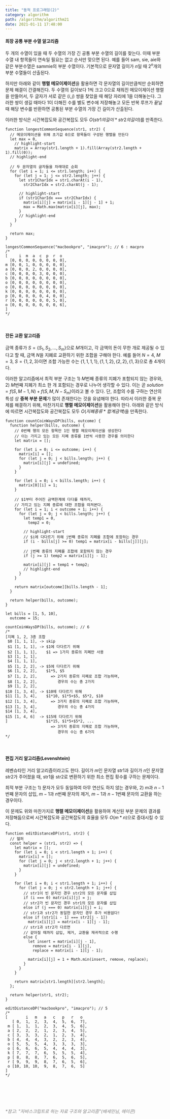 ```yaml
---
title: "동적 프로그래밍(2)"
category: algorithm
path: /algorithm/algorithm21
date: 2021-01-11 17:48:00
---
```


#### 최장 공통 부분 수열 알고리즘

두 개의 수열이 있을 때 두 수열의 가장 긴 공통 부분 수열의 길이를 찾는다. 이때 부분 수열 내 항목들이 연속일 필요는 없고 순서만 맞으면 된다. 예를 들어 sam, sie, aie와 같은 부분수열은 sammie의 부분 수열이다. 기본적으로 문자열 길이가 $n$일 때 $2^n$개의 부분 수열들이 산출된다.

하지만 아래와 같이 **행렬 메모이제이션**을 활용하면 각 문자열의 길이만큼씩만 순회하면 문제 해결이 간결해진다. 두 수열의 길이보다 1씩 크고 0으로 채워진 메모이제이션 행렬을 만들어서, 두 글자가 서로 같은 $(i, j)$ 쌍을 찾았을 때 해당 자리에 1을 더해놓는다. 그러한 쌍이 생길 때마다 1이 더해진 수를 별도 변수에 저장해놓고 모든 반복 루프가 끝날 때 해당 변수를 반환하면 공통된 부분 수열의 가장 긴 길이가 산출된다.

이러한 방식은 시간복잡도와 공간복잡도 모두 $O(str1의 길이 * str2의 길이)$를 만족한다.

```jsx{numberLines: true}
function longestCommonSequence(str1, str2) {
  // 메모이제이션을 위해 초기값 0으로 항목들이 구성된 행렬을 만든다
  let max = 0,
    // highlight-start
    matrix = Array(str1.length + 1).fill(Array(str2.length + 1).fill(0));
  // highlight-end

  // 두 문자열의 글자들을 차례대로 순회
  for (let i = 1; i <= str1.length; i++) {
    for (let j = 1; j <= str2.length; j++) {
      let str1CharIdx = str1.charAt(i - 1),
        str2CharIdx = str2.charAt(j - 1);

      // highlight-start
      if (str1CharIdx === str2CharIdx) {
        matrix[i][j] = matrix[i - 1][j - 1] + 1;
        max = Math.max(matrix[i][j], max);
      }
      // highlight-end
    }
  }

  return max;
}

longestCommonSequence("macbookpro", "imacpro"); // 6 : macpro
/*
[     i  m  a  c  p  r  o
  [0, 0, 0, 0, 0, 0, 0, 0],
m [0, 0, 1, 0, 0, 0, 0, 0],
a [0, 0, 0, 2, 0, 0, 0, 0],
c [0, 0, 0, 0, 3, 0, 0, 0],
b [0, 0, 0, 0, 0, 0, 0, 0],
o [0, 0, 0, 0, 0, 0, 0, 0],
o [0, 0, 0, 0, 0, 0, 0, 0],
k [0, 0, 0, 0, 0, 0, 0, 0],
p [0, 0, 0, 0, 0, 4, 0, 0],
r [0, 0, 0, 0, 0, 0, 5, 0],
o [0, 0, 0, 0, 0, 0, 0, 6],
]
*/
```

<br />

#### 잔돈 교환 알고리즘

금액 종류가 $S = \{S{_1}, S{_2}, ... , S{_m}\}$으로 $M$개이고, 각 금액의 돈이 무한 개로 제공될 수 있다고 할 때, 금액 $N$을 지폐로 교환하기 위한 조합을 구해야 한다. 예를 들어 $N=4$, $M=3$, $S=\{1,2,3\}$이면 조합 가능한 수는 $\{1,1,1,1\}, \{1,1,2\}, \{2,2\}, \{1,3\}$으로 총 4개이다.

이러한 알고리즘에서 최적 부분 구조는 1) $M$번째 종류의 지폐가 포함되지 않는 경우와, 2) $M$번째 지폐가 최소 한 개 포함되는 경우로 나누어 생각할 수 있다. 이는 곧 $solution = f(S, M-1, N) + f(S, M, N-S{_m})$이라고 볼 수 있다. 단, 조합의 수를 구하는 연산의 특성 상 **중복 부분 문제**가 많이 존재한다는 것을 유념해야 한다. 따라서 이러한 중복 문제를 해결하기 위해, 마찬가지로 **행렬 메모이제이션**을 활용해야 한다. 아래와 같은 방식에 따르면 시간복잡도와 공간복잡도 모두 $O(지폐 종류 * 합계금액)$을 만족한다.

```jsx{numberLines: true}
function countCoinWaysDP(bills, outcome) {
  function helper(bills, outcome) {
    // 0번째 행의 모든 항목만 1인 행렬 메모이제이션을 생성한다
    // 이는 가지고 있는 모든 지폐 종류를 1번씩 사용한 경우를 의미한다
    let matrix = [];

    for (let i = 0; i <= outcome; i++) {
      matrix[i] = [];
      for (let j = 0; j < bills.length; j++) {
        matrix[i][j] = undefined;
      }
    }

    for (let i = 0; i < bills.length; i++) {
      matrix[0][i] = 1;
    }

    // $1부터 주어진 금액한계에 다다를 때까지,
    // 가지고 있는 지폐 종류에 대한 조합을 따져본다.
    for (let i = 1; i < outcome + 1; i++) {
      for (let j = 0; j < bills.length; j++) {
        let temp1 = 0,
          temp2 = 0;

        // highlight-start
        // $i에 다다르기 위해 j번째 종류의 지폐를 조합에 포함하는 경우
        if (i - bills[j] >= 0) temp1 = matrix[i - bills[j]][j];

        // j번째 종류의 지폐를 조합에 포함하지 않는 경우
        if (j >= 1) temp2 = matrix[i][j - 1];

        matrix[i][j] = temp1 + temp2;
        // highlight-end
      }
    }

    return matrix[outcome][bills.length - 1];
  }

  return helper(bills, outcome);
}

let bills = [1, 5, 10],
  outcome = 15;

countCoinWaysDP(bills, outcome); // 6
/*
[지폐 1, 2, 3종 조합
 $0 [1, 1, 1], -> skip
 $1 [1, 1, 1], -> $1에 다다르기 위해
 $2 [1, 1, 1],    $1 => 1가지 종류의 지폐만 사용
 $3 [1, 1, 1],
 $4 [1, 1, 1],
 $5 [1, 2, 2], -> $5에 다다르기 위해
 $6 [1, 2, 2],    $1*5, $5
 $7 [1, 2, 2],      => 2가지 종류의 지폐로 조합 가능하며,
 $8 [1, 2, 2],         경우의 수는 총 2가지
 $9 [1, 2, 2],
$10 [1, 3, 4], -> $10에 다다르기 위해
$11 [1, 3, 4],    $1*10, $1*5+$5, $5*2, $10
$12 [1, 3, 4],      => 3가지 종류의 지폐로 조합 가능하며,
$13 [1, 3, 4],         경우의 수는 총 4가지
$14 [1, 3, 4],
$15 [1, 4, 6]  -> $15에 다다르기 위해
]                 $1*15, $1*5+$5*2, ...
                    => 3가지 종류의 지폐로 조합 가능하며,
                       경우의 수는 총 6가지
*/
```

<br />

#### 편집 거리 알고리즘(Levenshtein)

레벤슈타인 거리 알고리즘이라고도 한다. 길이가 $m$인 문자열 str1과 길이가 $n$인 문자열 str2가 주어졌을 때, str1을 str2로 변환하기 위한 최소 편집 횟수를 구하는 문제이다.

최적 부분 구조는 1) 문자가 모두 동일하여 아무 연산도 하지 않는 경우와, 2) $m$과 $n-1$번째 문자의 삽입, $m-1$과 $n$번째 문자의 제거, $m-1$과 $n-1$번째 문자의 교환을 하는 경우이다.

이 문제도 위와 마찬가지로 **행렬 메모이제이션**을 활용하여 계산된 부분 문제의 결과를 저장해둠으로써 시간복잡도와 공간복잡도의 효율을 모두 $O(m * n)$으로 증대시킬 수 있다.

```jsx{numberLines: true}
function editDistanceDP(str1, str2) {
  // 헬퍼
  const helper = (str1, str2) => {
    let matrix = [];
    for (let i = 0; i < str1.length + 1; i++) {
      matrix[i] = [];
      for (let j = 0; j < str2.length + 1; j++) {
        matrix[i][j] = undefined;
      }
    }

    for (let i = 0; i < str1.length + 1; i++) {
      for (let j = 0; j < str2.length + 1; j++) {
        // str1이 빈 문자인 경우 str2의 모든 문자를 삽입
        if (i === 0) matrix[i][j] = j;
        // str2가 빈 문자인 경우 str1의 모든 문자를 삽입
        else if (j === 0) matrix[i][j] = i;
        // str1과 str2가 동일한 문자인 경우 추가 비용없다!
        else if (str1[i - 1] === str2[j - 1])
          matrix[i][j] = matrix[i - 1][j - 1];
        // str1과 str2가 다르면
        // 같아질 때까지 삽입, 제거, 교환을 재귀적으로 수행
        else {
          let insert = matrix[i][j - 1],
            remove = matrix[i - 1][j],
            replace = matrix[i - 1][j - 1];

          matrix[i][j] = 1 + Math.min(insert, remove, replace);
        }
      }
    }

    return matrix[str1.length][str2.length];
  };

  return helper(str1, str2);
}

editDistanceDP("macbookpro", "imacpro"); // 5
/*
[        i   m   a   c   p   r   o
   [ 0,  1,  2,  3,  4,  5,  6,  7],
 m [ 1,  1,  1,  2,  3,  4,  5,  6],
 a [ 2,  2,  2,  1,  2,  3,  4,  5],
 c [ 3,  3,  3,  2,  1,  2,  3,  4],
 b [ 4,  4,  4,  3,  2,  2,  3,  4],
 o [ 5,  5,  5,  4,  3,  3,  3,  3],
 o [ 6,  6,  6,  5,  4,  4,  4,  3],
 k [ 7,  7,  7,  6,  5,  5,  5,  4],
 p [ 8,  8,  8,  7,  6,  5,  6,  5],
 r [ 9,  9,  9,  8,  7,  6,  5,  6],
 o [10, 10, 10,  9,  8,  7,  6,  5]
]
*/
```

<br />
<br />
<br />
<br />

<text style="color:gray">_\*참고: "자바스크립트로 하는 자료 구조와 알고리즘"(배세민님, 에이콘)_</text>

